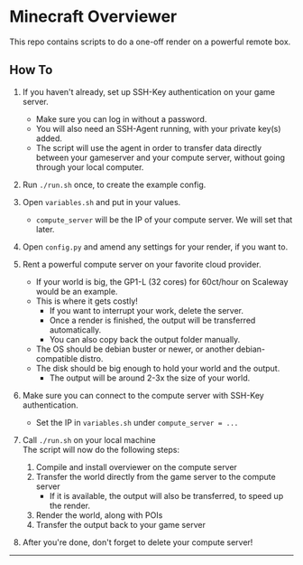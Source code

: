 # Minecraft Overviewer

This repo contains scripts to do a one-off render on a powerful remote box.

## How To

1. If you haven't already, set up SSH-Key authentication on your game server.  
    - Make sure you can log in without a password.
    - You will also need an SSH-Agent running, with your private key(s) added.
    - The script will use the agent in order to transfer data directly between
      your gameserver and your compute server, without going through your local computer.

1. Run `./run.sh` once, to create the example config.

1. Open `variables.sh` and put in your values.
    - `compute_server` will be the IP of your compute server. We will set that later.

1. Open `config.py` and amend any settings for your render, if you want to.

1. Rent a powerful compute server on your favorite cloud provider.
    - If your world is big, the GP1-L (32 cores) for 60ct/hour on Scaleway would be an example.
    - This is where it gets costly!
        - If you want to interrupt your work, delete the server.
        - Once a render is finished, the output will be transferred automatically.
        - You can also copy back the output folder manually.
    - The OS should be debian buster or newer, or another debian-compatible distro.
    - The disk should be big enough to hold your world and the output.
      - The output will be around 2-3x the size of your world.

1. Make sure you can connect to the compute server with SSH-Key authentication.
    - Set the IP in `variables.sh` under `compute_server = ...`

1. Call `./run.sh` on your local machine  
  The script will now do the following steps:
    1. Compile and install overviewer on the compute server
    1. Transfer the world directly from the game server to the compute server
        - If it is available, the output will also be transferred, to speed up the render.
    1. Render the world, along with POIs
    1. Transfer the output back to your game server

1. After you're done, don't forget to delete your compute server!

---
